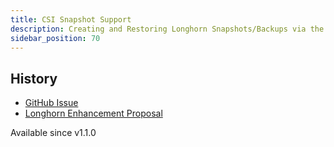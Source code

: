```yaml
---
title: CSI Snapshot Support
description: Creating and Restoring Longhorn Snapshots/Backups via the kubernetes CSI snapshot mechanism
sidebar_position: 70
---
```


## History
- [GitHub Issue](https://github.com/longhorn/longhorn/issues/304)
- [Longhorn Enhancement Proposal](https://github.com/longhorn/longhorn/blob/master/enhancements/20200904-csi-snapshot-support.md)

Available since v1.1.0

